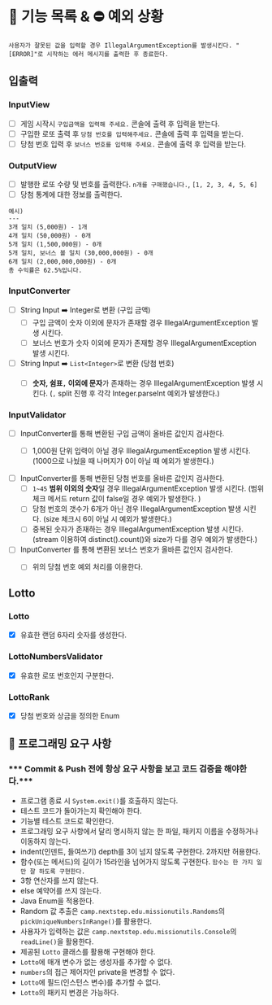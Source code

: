 # 📝 기능 목록 & ⛔️ 예외 상황

`사용자가 잘못된 값을 입력할 경우 IllegalArgumentException를 발생시킨다. "[ERROR]"로 시작하는 에러 메시지를 출력한 후 종료한다.`

## 입출력

### InputView

- [ ] 게임 시작시 `구입금액을 입력해 주세요.` 콘솔에 출력 후 입력을 받는다.
- [ ] 구입한 로또 출력 후 `당첨 번호를 입력해주세요.` 콘솔에 출력 후 입력을 받는다.
- [ ] 당첨 번호 입력 후 `보너스 번호를 입력해 주세요.` 콘솔에 출력 후 입력을 받는다.

### OutputView

- [ ] 발행한 로또 수량 및 번호를 출력한다. `n개를 구매했습니다.`, `[1, 2, 3, 4, 5, 6]`
- [ ] 당첨 통계에 대한 정보를 출력한다.
```
예시)
---
3개 일치 (5,000원) - 1개
4개 일치 (50,000원) - 0개
5개 일치 (1,500,000원) - 0개
5개 일치, 보너스 볼 일치 (30,000,000원) - 0개
6개 일치 (2,000,000,000원) - 0개
총 수익률은 62.5%입니다.
```

### InputConverter
- [ ] String Input ➡️ Integer로 변환 (구입 금액)
  - [ ] 구입 금액이 숫자 이외에 문자가 존재할 경우 IllegalArgumentException 발생 시킨다.
  - [ ] 보너스 번호가 숫자 이외에 문자가 존재할 경우 IllegalArgumentException 발생 시킨다.
  
- [ ] String Input ➡️ `List<Integer>`로 변환 (당첨 번호)
  - [ ] **숫자, 쉼표`,` 이외에 문자**가 존재하는 경우 IllegalArgumentException 발생 시킨다. (`,` split 진행 후 각각 Integer.parseInt 예외가 발생한다.)


### InputValidator

- [ ] InputConverter를 통해 변환된 구입 금액이 올바른 값인지 검사한다.
    - [ ] 1,000원 단위 입력이 아닐 경우 IllegalArgumentException 발생 시킨다. (1000으로 나눴을 때 나머지가 0이 아닐 때 예외가 발생한다.)


- [ ] InputConverter를 통해 변환된 당첨 번호를 올바른 값인지 검사한다.
    - [ ] `1~45` **범위 이외의 숫자**일 경우 IllegalArgumentException 발생 시킨다. (범위 체크 메서드 return 값이 false일 경우 예외가 발생한다. )
    - [ ] 당첨 번호의 갯수가 6개가 아닌 경우 IllegalArgumentException 발생 시킨다. (size 체크시 6이 아닐 시 예외가 발생한다.)
    - [ ] 중복된 숫자가 존재하는 경우 IllegalArgumentException 발생 시킨다. (stream 이용하여 distinct().count()와 size가 다를 경우 예외가 발생한다.)

- [ ] InputConverter 를 통해 변환된 보너스 번호가 올바른 값인지 검사한다.
    - [ ] 위의 당첨 번호 예외 처리를 이용한다.


## Lotto

### Lotto
- [x] 유효한 랜덤 6자리 숫자를 생성한다.

### LottoNumbersValidator
- [x] 유효한 로또 번호인지 구분한다.

### LottoRank
- [x] 당첨 번호와 상금을 정의한 Enum




## 🎯 프로그래밍 요구 사항

### *** Commit & Push 전에 항상 요구 사항을 보고 코드 검증을 해야한다.***

- 프로그램 종료 시 `System.exit()`를 호출하지 않는다.
- 테스트 코드가 돌아가는지 확인해야 한다.
- 기능별 테스트 코드로 확인한다.
- 프로그래밍 요구 사항에서 달리 명시하지 않는 한 파일, 패키지 이름을 수정하거나 이동하지 않는다.
- indent(인덴트, 들여쓰기) depth를 3이 넘지 않도록 구현한다. 2까지만 허용한다.
- 함수(또는 메서드)의 길이가 15라인을 넘어가지 않도록 구현한다. `함수는 한 가지 일만 잘 하도록 구현한다.`
- 3항 연산자를 쓰지 않는다.
- else 예약어를 쓰지 않는다.
- Java Enum을 적용한다.
- Random 값 추출은 `camp.nextstep.edu.missionutils.Randoms`의 `pickUniqueNumbersInRange()`를 활용한다.
- 사용자가 입력하는 값은 `camp.nextstep.edu.missionutils.Console`의 `readLine()`을 활용한다.
- 제공된 `Lotto` 클래스를 활용해 구현해야 한다.
- `Lotto`에 매개 변수가 없는 생성자를 추가할 수 없다.
- `numbers`의 접근 제어자인 private을 변경할 수 없다.
- `Lotto`에 필드(인스턴스 변수)를 추가할 수 없다.
- `Lotto`의 패키지 변경은 가능하다.
